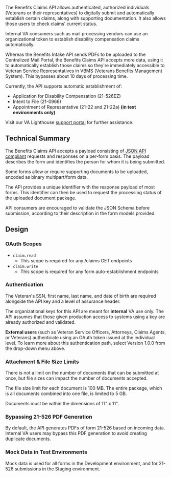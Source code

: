 The Benefits Claims API allows authenticated, authorized individuals (Veterans or their representatives) to digitally submit and automatically establish certain claims, along with supporting documentation. It also allows those users to check claims’ current status.

Internal VA consumers such as mail processing vendors can use an organizational token to establish disability compensation claims automatically.

Whereas the Benefits Intake API sends PDFs to be uploaded to the Centralized Mail Portal, the Benefits Claims API accepts more data, using it to automatically establish those claims so they're immediately accessible to Veteran Service Representatives in VBMS (Veterans Benefits Management System). This bypasses about 10 days of processing time.

Currently, the API supports automatic establishment of: 

 - Application for Disability Compensation (21-526EZ)
 - Intent to File (21-0966)
 - Appointment of Representative (21-22 and 21-22a) **(in test environments only)**
 
 Visit our VA Lighthouse [support portal](https://developer.va.gov/support) for further assistance.

## Technical Summary

The Benefits Claims API accepts a payload consisting of [JSON API compliant](https://jsonapi.org/) requests and responses on a per-form basis. The payload describes the form and identifies the person for whom it is being submitted.

Some forms allow or require supporting documents to be uploaded, encoded as binary multipart/form data. 

The API provides a unique identifier with the response payload of most forms. This identifier can then be used to request the processing status of the uploaded document package.

API consumers are encouraged to validate the JSON Schema before submission, according to their description in the form models provided.

## Design

### OAuth Scopes
*   `claim.read`
    *   This scope is required for any /claims GET endpoints
*   `claim.write`
    *   This scope is required for any form auto-establishment endpoints


### Authentication
The Veteran's SSN, first name, last name, and date of birth are required alongside the API key and a level of assurance header. 

The organizational keys for this API are meant for **internal** VA use only. The API assumes that those given production access to systems using a key are already authorized and validated.

**External users** (such as Veteran Service Officers, Attorneys, Claims Agents, or Veterans) authenticate using an OAuth token issued at the individual level. To learn more about this authentication path, select Version 1.0.0 from the drop-down menu above.


### Attachment & File Size Limits
There is not a limit on the number of documents that can be submitted at once, but file sizes can impact the number of documents accepted.

The file size limit for each document is 100 MB. The entire package, which is all documents combined into one file, is limited to 5 GB.

Documents must be within the dimensions of 11" x 11".


### Bypassing 21-526 PDF Generation
By default, the API generates PDFs of form 21-526 based on incoming data. Internal VA users may bypass this PDF generation to avoid creating duplicate documents.


### Mock Data in Test Environments 
Mock data is used for all forms in the Development environment, and for 21-526 submissions in the Staging environment.
